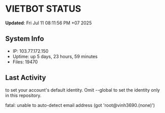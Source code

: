 # VIETBOT STATUS
**Updated**: Fri Jul 11 08:11:56 PM +07 2025

## System Info
- IP: 103.77.172.150
- Uptime: up 5 days, 23 hours, 59 minutes
- Files: 19470

## Last Activity

to set your account's default identity.
Omit --global to set the identity only in this repository.

fatal: unable to auto-detect email address (got 'root@vinh3690.(none)')
